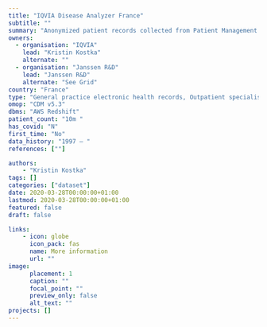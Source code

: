 ```yaml
---
title: "IQVIA Disease Analyzer France"
subtitle: ""
summary: "Anonymized patient records collected from Patient Management software used by GPs during an office visit to document patients’ clinical records "
owners:
  - organisation: "IQVIA"
    lead: "Kristin Kostka"
    alternate: ""
  - organisation: "Janssen R&D"
    lead: "Janssen R&D"
    alternate: "See Grid"
country: "France"
type: "General practice electronic health records, Outpatient specialist electronic health records"
omop: "CDM v5.3"
dbms: "AWS Redshift"
patient_count: "10m "
has_covid: "N"
first_time: "No"
data_history: "1997 – "
references: [""]

authors: 
    - "Kristin Kostka"
tags: []
categories: ["dataset"]
date: 2020-03-28T00:00:00+01:00
lastmod: 2020-03-28T00:00:00+01:00
featured: false
draft: false

links:
    - icon: globe
      icon_pack: fas
      name: More information
      url: ""
image:
      placement: 1
      caption: ""
      focal_point: ""
      preview_only: false
      alt_text: ""
projects: []
---
```

